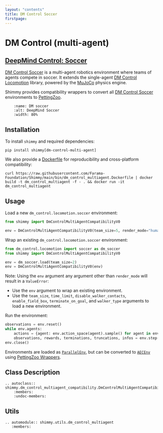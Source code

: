 ```yaml
---
layout: "contents"
title: DM Control Soccer
firstpage:
---
```


# DM Control (multi-agent)

## [DeepMind Control: Soccer](https://github.com/deepmind/dm_control/blob/main/dm_control/locomotion/soccer/README.md)

[DM Control Soccer](https://github.com/deepmind/dm_control/blob/main/dm_control/locomotion/soccer/README.md) is a multi-agent robotics environment where teams of agents compete in soccer. It extends the single-agent [DM Control Locomotion](https://github.com/deepmind/dm_control/blob/main/dm_control/locomotion/README.md) library, powered by the [MuJoCo](https://github.com/deepmind/mujoco#) physics engine.

Shimmy provides compatibility wrappers to convert all [DM Control Soccer](https://github.com/deepmind/dm_control/blob/main/dm_control/locomotion/soccer/README.md) environments to [PettingZoo](https://pettingzoo.farama.org/).

```{figure} /_static/img/dm_soccer.png
    :name: DM soccer
    :alt: DeepMind Soccer
    :width: 80%
```

## Installation

To install `shimmy` and required dependencies:

```
pip install shimmy[dm-control-multi-agent]
```

We also provide a [Dockerfile](https://github.com/Farama-Foundation/Shimmy/blob/main/bin/dm_control_multiagent.Dockerfile) for reproducibility and cross-platform compatibility:

```
curl https://raw.githubusercontent.com/Farama-Foundation/Shimmy/main/bin/dm_control_multiagent.Dockerfile | docker build -t dm_control_multiagent -f - . && docker run -it dm_control_multiagent
```

## Usage

[//]: # (env, team_size, time_limit, disable_walker_contracts, enable_field_box, terminate_on_boal, walker_type, render_mode)
[//]: # (`DmControlMultiAgentCompatibilityV0&#40;&#41;`)

Load a new `dm_control.locomotion.soccer` environment:
```python
from shimmy import DmControlMultiAgentCompatibilityV0

env = DmControlMultiAgentCompatibilityV0(team_size=5, render_mode="human")
```

Wrap an existing `dm_control.locomotion.soccer` environment:

```python
from dm_control.locomotion import soccer as dm_soccer
from shimmy import DmControlMultiAgentCompatibilityV0

env = dm_soccer.load(team_size=2)
env = DmControlMultiAgentCompatibilityV0(env)
```
Note: Using the `env` argument any argument other than `render_mode` will result in a `ValueError`:

* Use the `env` argument to wrap an existing environment.
* Use the `team_size`, `time_limit`, `disable_walker_contacts`, `enable_field_box`, `terminate_on_goal`, and `walker_type` arguments to load a new environment.


Run the environment:
```python
observations = env.reset()
while env.agents:
    actions = {agent: env.action_space(agent).sample() for agent in env.agents}  # this is where you would insert your policy
    observations, rewards, terminations, truncations, infos = env.step(actions)
env.close()
```

Environments are loaded as [`ParallelEnv`](https://pettingzoo.farama.org/api/parallel/), but can be converted to [`AECEnv`](https://pettingzoo.farama.org/api/aec/) using [PettingZoo Wrappers](https://pettingzoo.farama.org/api/pz_wrappers/).


## Class Description

```{eval-rst}
.. autoclass:: shimmy.dm_control_multiagent_compatibility.DmControlMultiAgentCompatibilityV0
    :members:
    :undoc-members:
```

## Utils
```{eval-rst}
.. automodule:: shimmy.utils.dm_control_multiagent
   :members:
```
